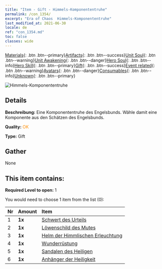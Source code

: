 ```yaml
---
title: "Item - Gift - Himmels-Komponententruhe"
permalink: /con_1354/
excerpt: "Era of Chaos  Himmels-Komponententruhe"
last_modified_at: 2021-06-30
locale: de
ref: "con_1354.md"
toc: false
classes: wide
---
```

 [Materials](/ItemsDE/){: .btn .btn--primary}[Artifacts](/ItemsDE/Artifacts/){: .btn .btn--success}[Unit Soul](/ItemsDE/UnitSoul/){: .btn .btn--warning}[Unit Awakening](/ItemsDE/UnitAwakening/){: .btn .btn--danger}[Hero Soul](/ItemsDE/HeroSoul/){: .btn .btn--info}[Hero Skill](/ItemsDE/HeroSkill/){: .btn .btn--primary}[Gift](/ItemsDE/Gift/){: .btn .btn--success}[Event related](/ItemsDE/Events/){: .btn .btn--warning}[Avatars](/ItemsDE/Avatars/){: .btn .btn--danger}[Consumables](/ItemsDE/Consumables/){: .btn .btn--info}[Unknown](/ItemsDE/Unknown/){: .btn .btn--primary}

 ![Himmels-Komponententruhe](/images/t/i_906031.png)

## Details
 **Beschreibung:** Eine Komponententruhe des Engelsbunds. Wähle damit eine Komponente aus den Schätzen des Engelsbunds.

 **Quality:** <span style="color: #FF8C00">OK</span>

 **Type:** Gift

## Gather

  None

## This item contains:

 **Required Level to open:** 1

 You would need to choose 1 item from the list (0):

  | Nr | Amount |     Item    |
  |:---|:-------|:------------|
  | 1 |  **1x** | [Schwert des Urteils](/ItemsDE/art_150/) |  | 
  | 2 |  **1x** | [Löwenschild des Mutes](/ItemsDE/art_151/) |  | 
  | 3 |  **1x** | [Helm der Himmlischen Erleuchtung](/ItemsDE/art_152/) |  | 
  | 4 |  **1x** | [Wunderrüstung](/ItemsDE/art_153/) |  | 
  | 5 |  **1x** | [Sandalen des Heiligen](/ItemsDE/art_154/) |  | 
  | 6 |  **1x** | [Anhänger der Heiligkeit](/ItemsDE/art_155/) |  | 
